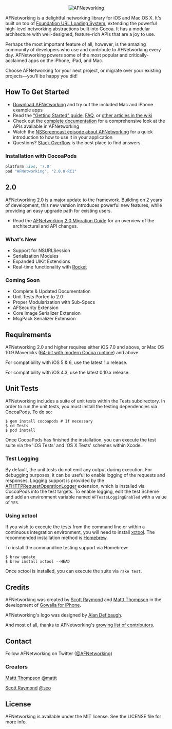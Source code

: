 <p align="center" >
  <img src="https://raw.github.com/AFNetworking/AFNetworking/assets/afnetworking-logo.png" alt="AFNetworking" title="AFNetworking">
</p>

AFNetworking is a delightful networking library for iOS and Mac OS X. It's built on top of [Foundation URL Loading System](http://developer.apple.com/library/mac/#documentation/Cocoa/Conceptual/URLLoadingSystem/URLLoadingSystem.html), extending the powerful high-level networking abstractions built into Cocoa. It has a modular architecture with well-designed, feature-rich APIs that are a joy to use.

Perhaps the most important feature of all, however, is the amazing community of developers who use and contribute to AFNetworking every day. AFNetworking powers some of the most popular and critically-acclaimed apps on the iPhone, iPad, and Mac.

Choose AFNetworking for your next project, or migrate over your existing projects—you'll be happy you did!

## How To Get Started

- [Download AFNetworking](https://github.com/AFNetworking/AFNetworking/zipball/master) and try out the included Mac and iPhone example apps
- Read the ["Getting Started" guide](https://github.com/AFNetworking/AFNetworking/wiki/Getting-Started-with-AFNetworking), [FAQ](https://github.com/AFNetworking/AFNetworking/wiki/AFNetworking-FAQ), or [other articles in the wiki](https://github.com/AFNetworking/AFNetworking/wiki)
- Check out the [complete documentation](http://afnetworking.github.com/AFNetworking/) for a comprehensive look at the APIs available in AFNetworking
- Watch the [NSScreencast episode about AFNetworking](http://nsscreencast.com/episodes/6-afnetworking) for a quick introduction to how to use it in your application
- Questions? [Stack Overflow](http://stackoverflow.com/questions/tagged/afnetworking) is the best place to find answers

### Installation with CocoaPods

```ruby
platform :ios, '7.0'
pod "AFNetworking", "2.0.0-RC1"
```

## 2.0

AFNetworking 2.0 is a major update to the framework. Building on 2 years of development, this new version introduces powerful new features, while providing an easy upgrade path for existing users.

- Read the [AFNetworking 2.0 Migration Guide](https://github.com/AFNetworking/AFNetworking/wiki/AFNetworking-2.0-Migration-Guide) for an overview of the architectural and API changes.

### What's New

- Support for NSURLSession
- Serialization Modules
- Expanded UIKit Extensions
- Real-time functionality with [Rocket](http://rocket.github.io)

### Coming Soon

- Complete & Updated Documentation
- Unit Tests Ported to 2.0
- Proper Modularization with Sub-Specs
- AFSecurity Extension
- Core Image Serializer Extension
- MsgPack Serializer Extension

## Requirements

AFNetworking 2.0 and higher requires either iOS 7.0 and above, or Mac OS 10.9 Mavericks ([64-bit with modern Cocoa runtime](https://developer.apple.com/library/mac/#documentation/Cocoa/Conceptual/ObjCRuntimeGuide/Articles/ocrtVersionsPlatforms.html)) and above.

For compatibility with iOS 5 & 6, use the latest 1.x release.

For compatibility with iOS 4.3, use the latest 0.10.x release.

## Unit Tests

AFNetworking includes a suite of unit tests within the Tests subdirectory. In order to run the unit tests, you must install the testing dependencies via CocoaPods. To do so:

    $ gem install cocoapods # If necessary
    $ cd Tests
    $ pod install

Once CocoaPods has finished the installation, you can execute the test suite via the 'iOS Tests' and 'OS X Tests' schemes within Xcode.

### Test Logging

By default, the unit tests do not emit any output during execution. For debugging purposes, it can be useful to enable logging of the requests and responses. Logging support is provided by the [AFHTTPRequestOperationLogger](https://github.com/AFNetworking/AFHTTPRequestOperationLogger) extension, which is installed via CocoaPods into the test targets. To enable logging, edit the test Scheme and add an environment variable named `AFTestsLoggingEnabled` with a value of `YES`.

### Using xctool

If you wish to execute the tests from the command line or within a continuous integration environment, you will need to install [xctool](https://github.com/facebook/xctool). The recommended installation method is [Homebrew](http://mxcl.github.io/homebrew/).

To install the commandline testing support via Homebrew:

    $ brew update
    $ brew install xctool --HEAD

Once xctool is installed, you can execute the suite via `rake test`.

## Credits

AFNetworking was created by [Scott Raymond](https://github.com/sco/) and [Mattt Thompson](https://github.com/mattt/) in the development of [Gowalla for iPhone](http://en.wikipedia.org/wiki/Gowalla).

AFNetworking's logo was designed by [Alan Defibaugh](http://www.alandefibaugh.com/).

And most of all, thanks to AFNetworking's [growing list of contributors](https://github.com/AFNetworking/AFNetworking/contributors).

## Contact

Follow AFNetworking on Twitter ([@AFNetworking](https://twitter.com/AFNetworking))

### Creators

[Mattt Thompson](http://github.com/mattt)
[@mattt](https://twitter.com/mattt)

[Scott Raymond](http://github.com/sco)
[@sco](https://twitter.com/sco)

## License

AFNetworking is available under the MIT license. See the LICENSE file for more info.
